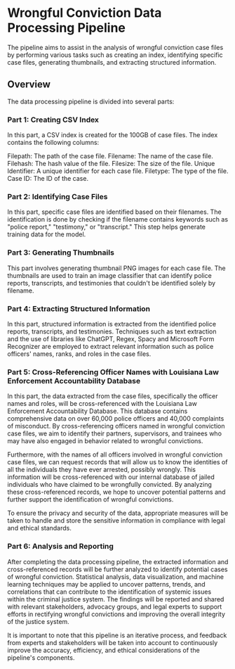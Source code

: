 # Wrongful Conviction Data Processing Pipeline

The pipeline aims to assist in the analysis of wrongful conviction case files by performing various tasks such as creating an index, identifying specific case files, generating thumbnails, and extracting structured information.

## Overview

The data processing pipeline is divided into several parts:

### Part 1: Creating CSV Index

In this part, a CSV index is created for the 100GB of case files. The index contains the following columns:

Filepath: The path of the case file.
Filename: The name of the case file.
Filehash: The hash value of the file.
Filesize: The size of the file.
Unique Identifier: A unique identifier for each case file.
Filetype: The type of the file.
Case ID: The ID of the case.

### Part 2: Identifying Case Files

In this part, specific case files are identified based on their filenames. The identification is done by checking if the filename contains keywords such as "police report," "testimony," or "transcript." This step helps generate training data for the model.

### Part 3: Generating Thumbnails

This part involves generating thumbnail PNG images for each case file. The thumbnails are used to train an image classifier that can identify police reports, transcripts, and testimonies that couldn't be identified solely by filename.

### Part 4: Extracting Structured Information

In this part, structured information is extracted from the identified police reports, transcripts, and testimonies. Techniques such as text extraction and the use of libraries like ChatGPT, Regex, Spacy and Microsoft Form Recognizer are employed to extract relevant information such as police officers' names, ranks, and roles in the case files.

### Part 5: Cross-Referencing Officer Names with Louisiana Law Enforcement Accountability Database

In this part, the data extracted from the case files, specifically the officer names and roles, will be cross-referenced with the Louisiana Law Enforcement Accountability Database. This database contains comprehensive data on over 60,000 police officers and 40,000 complaints of misconduct. By cross-referencing officers named in wrongful conviction case files, we aim to identify their partners, supervisors, and trainees who may have also engaged in behavior related to wrongful convictions.

Furthermore, with the names of all officers involved in wrongful conviction case files, we can request records that will allow us to know the identities of all the individuals they have ever arrested, possibly wrongly. This information will be cross-referenced with our internal database of jailed individuals who have claimed to be wrongfully convicted. By analyzing these cross-referenced records, we hope to uncover potential patterns and further support the identification of wrongful convictions.

To ensure the privacy and security of the data, appropriate measures will be taken to handle and store the sensitive information in compliance with legal and ethical standards.

### Part 6: Analysis and Reporting

After completing the data processing pipeline, the extracted information and cross-referenced records will be further analyzed to identify potential cases of wrongful conviction. Statistical analysis, data visualization, and machine learning techniques may be applied to uncover patterns, trends, and correlations that can contribute to the identification of systemic issues within the criminal justice system. The findings will be reported and shared with relevant stakeholders, advocacy groups, and legal experts to support efforts in rectifying wrongful convictions and improving the overall integrity of the justice system.

It is important to note that this pipeline is an iterative process, and feedback from experts and stakeholders will be taken into account to continuously improve the accuracy, efficiency, and ethical considerations of the pipeline's components.